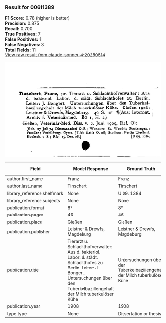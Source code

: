 ### Result for 00611389
**F1 Score:** 0.78 (higher is better)<br>**Precision:** 0.875<br>**Recall:** 0.700<br>**True Positives:** 7<br>**False Positives:** 1<br>**False Negatives:** 3<br>**Total Fields:** 11<br>[View raw result from claude-sonnet-4-20250514](https://github.com/RISE-UNIBAS/humanities_data_benchmark/blob/main/results/2025-09-02/T0148/request_T0148_00611389.json)

<img src="https://github.com/RISE-UNIBAS/humanities_data_benchmark/blob/main/benchmarks/zettelkatalog/images/00611389.jpg?raw=true" alt="00611389" width="600px">

| Field | Model Response | Ground Truth | Fuzzy Score | Match |
|-------|----------------|--------------|-------------|-------|
| author.first_name | Franz | Franz | 1.000 | ✅ |
| author.last_name | Tinschert | Tinschert | 1.000 | ✅ |
| library_reference.shelfmark | None | U 09. 1384 | 0.000 | ❌ |
| library_reference.subjects | None | None | 1.000 | ✅ |
| publication.format | 8° | 8° | 1.000 | ✅ |
| publication.pages | 46 | 46 | 1.000 | ✅ |
| publication.place | Gießen | Gießen | 1.000 | ✅ |
| publication.publisher | Leistner & Drewfs, Magdeburg | Leistner & Drewfs, Magdeburg | 1.000 | ✅ |
| publication.title | Tierarzt u. Schlachthofverwalter: Aus d. bakteriol. Labor. d. städt. Schlachthofes zu Berlin. Leiter: J. Bongert. Untersuchungen über den Tuberkelbazillengehalt der Milch tuberkulöser Kühe | Untersuchungen über den Tuberkelbazillengehalt der Milch tuberkulöser Kühe | 0.565 | ❌ |
| publication.year | 1908 | 1908 | 1.000 | ✅ |
| type.type | None | Dissertation or thesis | 0.000 | ❌ |
